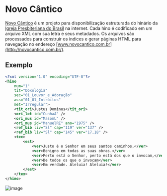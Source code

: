 # Novo Cântico

[Novo Cântico](http://novocantico.com.br/) é um projeto para disponibilização estruturada do hinário da [Igreja Presbiteriana do Brasil](https://ipb.org.br/) na internet. Cada hino é codificado em um arquivo XML com sua letra e seus metadados. Os arquivos são processados para construir os índices e gerar páginas HTML para navegação no endereço [www.novocantico.com.br](http://novocantico.com.br/).

## Exemplo

```xml
<?xml version="1.0" encoding="UTF-8"?>
<hino
    num="1"
    tit="Doxologia"
    sec="01_Louvor_e_Adoração"
    ass="01_01_Intróitos"
    met="Irregular">
    <tit_ori>Justus Dominus</tit_ori>
    <ori_let id="CunhaA" />
    <ori_mus id="MasonL" />
    <ori_mus id="ManuelRE" ano="1975" />
    <ref_bib liv="Sl" cap="119" ver="137" />
    <ref_bib liv="Sl" cap="145" ver="17,18" />
    <tex>
        <est>
            <ver>Justo é o Senhor em seus santos caminhos,</ver>
            <ver>Benigno em todas as suas obras.</ver>
            <ver>Perto está o Senhor, perto está dos que o invocam,</ver>
            <ver>De todos os que o invocam</ver>
            <ver>Em verdade. Aleluia! Aleluia!</ver>
        </est>
    </tex>
</hino>
```

![image](https://user-images.githubusercontent.com/7264107/200044555-18c301f3-8a71-4070-baa1-2af0ac3d659c.png)
